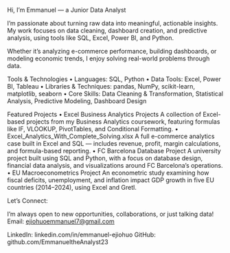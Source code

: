 Hi, I’m Emmanuel — a Junior Data Analyst

I’m passionate about turning raw data into meaningful, actionable insights. My work focuses on data cleaning, dashboard creation, and predictive analysis, using tools like SQL, Excel, Power BI, and Python.

Whether it’s analyzing e-commerce performance, building dashboards, or modeling economic trends, I enjoy solving real-world problems through data.

Tools & Technologies
	•	Languages: SQL, Python
	•	Data Tools: Excel, Power BI, Tableau
	•	Libraries & Techniques: pandas, NumPy, scikit-learn, matplotlib, seaborn
	•	Core Skills: Data Cleaning & Transformation, Statistical Analysis, Predictive Modeling, Dashboard Design

Featured Projects
	•	Excel Business Analytics Projects
A collection of Excel-based projects from my Business Analytics coursework, featuring formulas like IF, VLOOKUP, PivotTables, and Conditional Formatting.
	•	Excel_Analytics_With_Complete_Solving.xlsx
A full e-commerce analytics case built in Excel and SQL — includes revenue, profit, margin calculations, and formula-based reporting.
	•	FC Barcelona Database Project
A university project built using SQL and Python, with a focus on database design, financial data analysis, and visualizations around FC Barcelona’s operations.
	•	EU Macroeconometrics Project
An econometric study examining how fiscal deficits, unemployment, and inflation impact GDP growth in five EU countries (2014–2024), using Excel and Gretl.


Let’s Connect:

I’m always open to new opportunities, collaborations, or just talking data!
Email: ejiohuoemmanuel7@gmail.com

LinkedIn: linkedin.com/in/emmanuel-ejiohuo
GitHub: github.com/EmmanueltheAnalyst23



